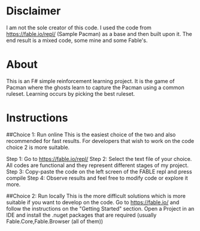 # Disclaimer
I am not the sole creator of this code. I used the code from https://fable.io/repl/ (Sample Pacman)
as a base and then built upon it. The end result is a mixed code, some mine and some Fable's. 

# About
This is an F# simple reinforcement learning project. It is the game of Pacman
where the ghosts learn to capture the Pacman using a common ruleset. Learning occurs by picking the best ruleset.

# Instructions

##Choice 1: Run online
This is the easiest choice of the two and also recommended for fast results. For developers that wish to work on the code choice 2
is more suitable.

Step 1: Go to https://fable.io/repl/
Step 2: Select the text file of your choice. All codes are functional and they represent different stages of my project.
Step 3: Copy-paste the code on the left screen of the FABLE repl and press compile
Step 4: Observe results and feel free to modify code or explore it more. 

##Choice 2: Run locally
This is the more difficult solutions which is more suitable if you want to develop on the code.
Go to https://fable.io/ and follow the instructions on the "Getting Started" section.
Open a Project in an IDE and install the .nuget packages that are required (usually Fable.Core,Fable.Browser (all of them))
